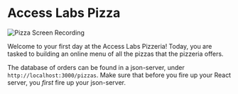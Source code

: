 # Access Labs Pizza

![Pizza Screen Recording](https://curriculum-content.s3.amazonaws.com/react/pizza.gif)

Welcome to your first day at the Access Labs Pizzeria!
Today, you are tasked to building an online menu of all the pizzas that the pizzeria offers.

The database of orders can be found in a json-server, under `http://localhost:3000/pizzas`.
Make sure that before you fire up your React server, you *first* fire up your json-server.
<!-- 
```text
TO INSTALL: npm install -g json-server
TO START: json-server --watch db.json
``` -->

<!-- After firing up your server, render the list of pizzas in to the table. -->

<!-- Each row in the table should be a pizza component and when you click the "Edit" button, it should send the pizza associated with that component into the Pizza form. -->

<!-- The pizza form will then render the information about the pizza in the form, which will be editable. -->

<!-- When the form is submitted, the information should be reflected in your table and persist in the backend. -->
